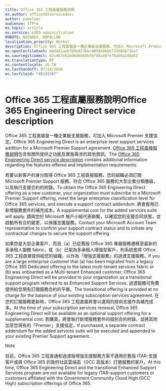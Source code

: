 ```yaml
---
title: Office 365 工程直屬服務說明
ms.author: office365servicedesc
author: pamelaar
audience: ITPro
ms.topic: article
ms.service: o365-administration
ROBOTS: NOINDEX, NOFOLLOW
localization_priority: Normal
description: Office 365 工程直屬是一種企業級支援服務，可加入 Microsoft Premier 支援協定。 Office 365 工程直接服務說明包含有關所提供之功能及實施需求的其他資訊。
ms.openlocfilehash: 00d481aeb789e017bbc4099d4bbb7338858716a7
ms.sourcegitcommit: d2cd67e52dd646b68bfbfd8a387e70a6da140a62
ms.translationtype: MT
ms.contentlocale: zh-TW
ms.lasthandoff: 07/14/2020
ms.locfileid: "45131597"
---
```

# <a name="office-365-engineering-direct-service-description"></a><span data-ttu-id="123bb-104">Office 365 工程直屬服務說明</span><span class="sxs-lookup"><span data-stu-id="123bb-104">Office 365 Engineering Direct service description</span></span>

<span data-ttu-id="123bb-105">Office 365 工程直屬是一種企業級支援服務，可加入 Microsoft Premier 支援協定。</span><span class="sxs-lookup"><span data-stu-id="123bb-105">Office 365 Engineering Direct is an enterprise-level support services addition for a Microsoft Premier Support agreement.</span></span> <span data-ttu-id="123bb-106">[Office 365 工程直接服務說明](https://github.com/MicrosoftDocs/OfficeDocs-O365ServiceDescriptions/blob/master/Office%20365%20Engineering%20Direct%20-%20Svc%20Desc%20(25mar2019).pdf)包含有關所提供之功能及實施需求的其他資訊。</span><span class="sxs-lookup"><span data-stu-id="123bb-106">The [Office 365 Engineering Direct service description](https://github.com/MicrosoftDocs/OfficeDocs-O365ServiceDescriptions/blob/master/Office%20365%20Engineering%20Direct%20-%20Svc%20Desc%20(25mar2019).pdf) contains additional information regarding the features offered and implementation requirements.</span></span>

<span data-ttu-id="123bb-107">若要以新客戶的身分取得 Office 365 工程直接服務，您的組織必須訂閱 Microsoft Premier Support 服務、符合 Office 365 服務的大型企業分類層級，以及執行支援合約的附錄。</span><span class="sxs-lookup"><span data-stu-id="123bb-107">To obtain the Office 365 Engineering Direct offering as a new customer, your organization must subscribe to a Microsoft Premier Support offering, meet the large enterprise classification level for Office 365 services, and execute a support contract addendum.</span></span> <span data-ttu-id="123bb-108">將會套用已新增服務套件的補充成本。</span><span class="sxs-lookup"><span data-stu-id="123bb-108">A supplemental cost for the added services suite will apply.</span></span> <span data-ttu-id="123bb-109">請與您的 Microsoft 帳戶小組代表聯繫，以確認您的支援合同狀態，並啟動所有合約變更，以保護支援服務。</span><span class="sxs-lookup"><span data-stu-id="123bb-109">Contact your Microsoft Account Team representative to confirm your support contract status and to initiate any contractual changes to secure the support offering.</span></span> 

<span data-ttu-id="123bb-110">如果您是大型企業客戶，而且（a）已從舊版 Office 365 專屬服務遷移至最新的多承租人服務 fabric，或（b）已架為多承租人增強型客戶，則系統會將 Office 365 工程直接提供給您的組織，以作為「增強支援服務」的過渡支援服務。</span><span class="sxs-lookup"><span data-stu-id="123bb-110">If you are a large enterprise customer that (a) has been migrated from a legacy Office 365 Dedicated offering to the latest multi-tenant services fabric or (b) was onboarded as a Multi-tenant Enhanced customer, Office 365 Engineering Direct will be provided to your organization as a transitional support program referred to as Enhanced Support Services.</span></span> <span data-ttu-id="123bb-111">過渡服務可免費提供給您現有訂閱服務合約的平衡。</span><span class="sxs-lookup"><span data-stu-id="123bb-111">The transitional offering is provided at no charge for the balance of your existing subscription services agreement.</span></span> <span data-ttu-id="123bb-112">在您的訂閱服務更新時，Office 365 工程直屬將會以選用的技術支援作為補充成本。</span><span class="sxs-lookup"><span data-stu-id="123bb-112">At the time of your subscription services renewal, Office 365 Engineering Direct will be available as an optional support offering for a supplemental cost.</span></span> <span data-ttu-id="123bb-113">若購買，將會執行新增服務套件的個別合約附錄，並將其附加至您現有的「Premier」支援協定。</span><span class="sxs-lookup"><span data-stu-id="123bb-113">If purchased, a separate contract addendum for the added services suite will be executed and appended to your existing Premier Support agreement.</span></span>

> [!NOTE]
> <span data-ttu-id="123bb-114">目前，Office 365 工程直通和過渡版增強支援服務方案不適用於舊版 ITAR-支援客戶或與 Office 365 的政府社區雲端高（GCC 高版本）訂閱服務的客戶。</span><span class="sxs-lookup"><span data-stu-id="123bb-114">At this time, Office 365 Engineering Direct and the transitional Enhanced Support Services program are not available for legacy ITAR-support customers or customers affiliated with the Government Community Cloud High (GCC High) subscription offerings of Office 365.</span></span>
